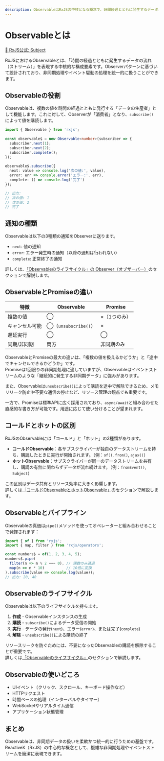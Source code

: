 ```yaml
---
description: ObservableはRxJSの中核となる概念で、時間経過とともに発生するデータストリームを表現します。Promiseとの違い、購読と解除の仕組み、コールドとホットの区別、ライフサイクル管理などを実践的なコード例とともに解説します。
---
```


# Observableとは

[📘 RxJS公式: Subject](https://rxjs.dev/api/index/class/Observable)

RxJSにおけるObservableとは、「時間の経過とともに発生するデータの流れ（ストリーム）」を表現する中核的な構成要素です。Observerパターンに基づいて設計されており、非同期処理やイベント駆動の処理を統一的に扱うことができます。
 
## Observableの役割
 
Observableは、複数の値を時間の経過とともに発行する「データの生産者」として機能します。これに対して、Observerが「消費者」となり、`subscribe()` によって値を購読します。
 
```ts
import { Observable } from 'rxjs';
 
const observable$ = new Observable<number>(subscriber => {
  subscriber.next(1);
  subscriber.next(2);
  subscriber.complete();
});
 
observable$.subscribe({
  next: value => console.log('次の値:', value),
  error: err => console.error('エラー:', err),
  complete: () => console.log('完了')
});

// 出力:
// 次の値: 1
// 次の値: 2
// 完了
```
 
## 通知の種類
 
Observableは以下の3種類の通知をObserverに送ります。
 
- `next`: 値の通知
- `error`: エラー発生時の通知（以降の通知は行われない）
- `complete`: 正常終了の通知

詳しくは、[「Observableのライフサイクル」の Observer（オブザーバー）](./observable-lifecycle.html#_2-observer-オブザーバー)のセクションで解説します。

## ObservableとPromiseの違い
 
| 特徴 | Observable | Promise |
|---|---|---|
| 複数の値 | ◯ | ×（1つのみ） |
| キャンセル可能 | ◯（`unsubscribe()`） | × |
| 遅延実行 | ◯ | ◯ |
| 同期/非同期 | 両方 | 非同期のみ |

ObservableとPromiseの最大の違いは、「複数の値を扱えるかどうか」と「途中でキャンセルできるかどうか」です。  
Promiseは1回限りの非同期処理に適していますが、Observableはイベントストリームのような「継続的に発生する非同期データ」に強みがあります。

また、Observableは`unsubscribe()`によって購読を途中で解除できるため、メモリリーク防止や不要な通信の停止など、リソース管理の観点でも重要です。

一方で、Promiseは標準APIに広く採用されており、`async/await`と組み合わせた直感的な書き方が可能です。用途に応じて使い分けることが望まれます。

## コールドとホットの区別

RxJSのObservableには「コールド」と「ホット」の2種類があります。

- **コールドObservable**：各サブスクライバーが独自のデータストリームを持ち、購読したときに実行が開始されます。（例：`of()`, `from()`, `ajax()`）
- **ホットObservable**：サブスクライバーが同一のデータストリームを共有し、購読の有無に関わらずデータが流れ続けます。（例：`fromEvent()`, `Subject`）

この区別はデータ共有とリソース効率に大きく影響します。  
詳しくは[「コールドObservableとホットObservable」](./cold-and-hot-observables.md)のセクションで解説します。

## Observableとパイプライン

Observableの真価は`pipe()`メソッドを使ってオペレーターと組み合わせることで発揮されます：

```ts
import { of } from 'rxjs';
import { map, filter } from 'rxjs/operators';

const numbers$ = of(1, 2, 3, 4, 5);
numbers$.pipe(
  filter(n => n % 2 === 0), // 偶数のみ通過
  map(n => n * 10)          // 10倍に変換
).subscribe(value => console.log(value));
// 出力: 20, 40
```

## Observableのライフサイクル

Observableは以下のライフサイクルを持ちます。

1. **作成** - Observableインスタンスの生成
2. **購読** - `subscribe()`によるデータ受信の開始
3. **実行** - データの発行(`next`)、エラー(`error`)、または完了(`complete`)
4. **解除** - `unsubscribe()`による購読の終了

リソースリークを防ぐためには、不要になったObservableの購読を解除することが重要です。  
詳しくは[「Observableのライフサイクル」](./observable-lifecycle.md)のセクションで解説します。

## Observableの使いどころ
 
- UIイベント（クリック、スクロール、キーボード操作など）
- HTTPリクエスト
- 時間ベースの処理（インターバルやタイマー）
- WebSocketやリアルタイム通信
- アプリケーション状態管理
 
## まとめ
 
Observableは、非同期データの扱いを柔軟かつ統一的に行うための基盤です。ReactiveX（RxJS）の中心的な概念として、複雑な非同期処理やイベントストリームを簡潔に表現できます。
